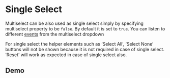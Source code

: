 # Single Select

Multiselect can be also used as single select simply by specifying multiselect property to be `false`. By default it is set to `true`. You can listen to different [events](https://ngx-lib.github.io/multiselect/guide/events) from the multiselect dropdown

<div class="l-sub-section">
	For single select the helper elements such as ‘Select All’, ‘Select None’ buttons will not be shown because it is not required in case of single select. ’Reset’ will work as expected in case of single select also.
</div>

## Demo

<ms-single-select></ms-single-select>

<code-tabs>
  <code-pane title="app/single-select.component.ts" path="single-select/src/app/single-select.component.ts"></code-pane>
  <code-pane title="app/single-select.component.html" path="single-select/src/app/single-select.component.html"></code-pane>
</code-tabs>